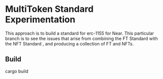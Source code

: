 # MultiToken Standard Experimentation 

This approach is to build a standard for erc-1155 for Near. This particular branch is to see the issues that arise from combining
the FT Standard with the NFT Standard , and producing a collection of FT and NFTs.

## Build
cargo build
